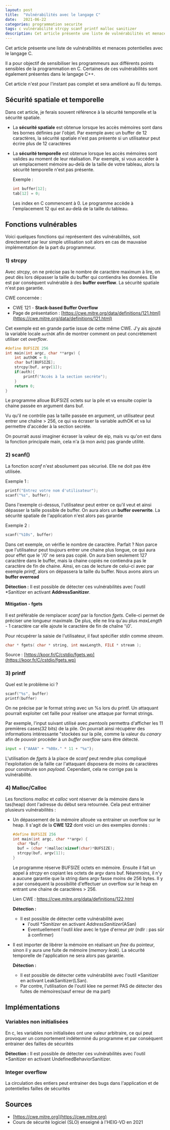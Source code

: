 ```yaml
---
layout: post
title:  "Vulnérabilités avec le langage C"
date:   2021-06-22
categories: programmation securite
tags: c vulnérabilité strcpy scanf printf malloc sanitizer
description: Cet article présente une liste de vulnérabilités et menaces potentielles avec le langage C afin de sensibiliser les programmeurs.
---
```




Cet article présente une liste de vulnérabilités et menaces potentielles avec le langage C.

Il a pour objectif de sensibiliser les programmeurs aux différents points sensibles de la programmation en C. Certaines de ces vulnérabilités sont également présentes dans le langage C++.

Cet article n'est pour l'instant pas complet et sera amélioré au fil du temps.



## Sécurité spatiale et temporelle

Dans cet article, je ferais souvent référence à la sécurité temporelle et la sécurité spatiale.

- La **sécurité spatiale** est obtenue lorsque les accès mémoires sont dans les bornes définies par l'objet. Par exemple avec un buffer de 12 caractères, la sécurité spatiale n'est pas présente si un utilisateur peut écrire plus de 12 caractères

- La **sécurité temporelle** est obtenue lorsque les accès mémoires sont valides au moment de leur réalisation. Par exemple, si vous accéder à un emplacement mémoire au-delà de la taille de votre tableau, alors la sécurité temporelle n'est pas présente.

  Exemple :

  ```c
  int buffer[12];
  tab[12] = 0; 
  ```

  Les index en C commencent à 0. Le programme accède à l'emplacement 12 qui est au-delà de la taille du tableau.

## Fonctions vulnérables

Voici quelques fonctions qui  représentent des vulnérabilités, soit directement par leur simple utilisation soit alors en cas de mauvaise implémentation de la part du programmeur.

### **1) strcpy**

Avec *strcpy*, on ne précise pas le nombre de caractère maximum à lire, on peut dès lors dépasser la taille du buffer qui contiendra les données. Elle est par conséquent vulnérable à des **buffer overflow**. La sécurité spatiale n'est pas garantie. 

CWE concernée : 

- CWE 121 - **Stack-based Buffer Overflow**
- Page de présentation  : [https://cwe.mitre.org/data/definitions/121.html](https://cwe.mitre.org/data/definitions/121.html)

Cet exemple est en grande partie issue de cette même CWE. J'y ais ajouté la variable locale `authOK`  afin de montrer comment on peut concrètement utiliser cet *overflow*.

```c
#define BUFSIZE 256
int main(int argc, char **argv) {
    int authOK = 0;
    char buf[BUFSIZE];
    strcpy(buf, argv[1]);
    if(auth){
        printf("Accès à la section secrète");
    }
    return 0;
}
```

Le programme alloue BUFSIZE  octets sur la pile et va ensuite copier la chaine passée en argument dans buf.

Vu qu'il ne contrôle pas la taille passée en argument, un utilisateur peut entrer une chaîne > 256, ce qui va écraser la variable authOK et va lui permettre d'accéder à la section secrète.

On pourrait aussi imaginer écraser la valeur de eip, mais vu qu'on est dans la fonction principale main, cela n'a (à mon avis) pas grande utilité.

### **2) scanf()** 

La fonction *scanf* n'est absolument pas sécurisé. Elle ne doit pas être utilisée.

Exemple 1 : 

```c
printf("Entrez votre nom d'utilisateur");
scanf("%s", buffer);
```



Dans l'exemple ci-dessus, l'utilisateur peut entrer ce qu'il veut et ainsi dépasser la taille possible de buffer. On aura alors un **buffer overwrite**. La sécurité spatiale de l'application n'est alors pas garantie

Exemple 2 :

```c
scanf("%10s", buffer)
```

Dans cet exemple, on vérifie le nombre de caractère. Parfait ? Non parce que l'utilisateur peut toujours entrer une chaine plus longue, ce qui aura pour effet que le '/0' ne sera pas copié. On aura bien seulement 127 caractère dans le buffer, mais  la chaine copiés ne contiendra pas le caractère de fin de chaine. Ainsi, en cas de lecture de celui-ci avec par exemple *printf*, alors on dépassera la taille du buffer. Nous avons alors un **buffer overread**

**Détection :** Il est possible de détecter ces vulnérabilités avec l'outil *Sanitizer en activant **AddressSanitizer**.

#### Mitigation - fgets

Il est préférable de remplacer *scanf* par la fonction *fgets*. Celle-ci permet de préciser une longueur maximale. De plus, elle ne lira qu'au plus *maxLength* - 1 caractère car elle ajoute le caractère de fin de chaîne '\0'. 

Pour récupérer la saisie de l'utilisateur, il faut spécifier *stdin* comme *stream*.

```c
char * fgets( char * string, int maxLength, FILE * stream );
```

Source : [https://koor.fr/C/cstdio/fgets.wp](https://koor.fr/C/cstdio/fgets.wp)

### **3) printf**

Quel est le problème ici ?

```c
scanf("%s", buffer)
printf(buffer)
```

On ne précise par le format string avec un %s lors du printf. Un attaquant pourrait exploiter cet faille pour réaliser une attaque par format strings.

Par exemple, l'input suivant utilisé avec *pwntools* permettra d'afficher les 11 premières cases(32 bits) de la pile. On pourrait ainsi  récupérer des informations intéressante "stockées sur la pile, comme la valeur du *canary* afin de pouvoir procéder à un *buffer overflow* sans être détecté.

```python
input = ("AAAA" + "%08x." * 11 + "%x");
```

L'utilisation de *fgets* à la place de *scanf* peut rendre plus compliqué l'exploitation de la faille car l'attaquant disposera de moins de caractères pour construire son *payload*. Cependant, cela ne corrige pas la vulnérabilité.

### 4) Malloc/Calloc

Les fonctions *malloc* et *calloc* vont réserver de la mémoire dans le tas(heap) dont l'adresse du début sera retournée. Cela peut entrainer plusieurs vulnérabilités :

- Un dépassement de la mémoire allouée va entrainer un overflow sur le heap. Il s'agit de la **CWE 122** dont voici un des exemples donnés :

  ```c
  #define BUFSIZE 256
  int main(int argc, char **argv) {
  	char *buf;
  	buf = (char *)malloc(sizeof(char)*BUFSIZE);
  	strcpy(buf, argv[1]);
  }
  ```

  Le programme réserve BUFSIZE octets en mémoire. Ensuite il fait un appel à *strcpy* en copiant les octets de argv dans buf. Néanmoins, il n'y a aucune garantie que la string dans argv fasse moins de 256 bytes. Il y a par conséquent la possibilité d'effectuer un overflow sur le heap en entrant une chaine de caractères > 256.

  Lien CWE : https://cwe.mitre.org/data/definitions/122.html

  **Détection :** 

  - Il est possible de détecter cette vulnérabilité avec
    -  l'outil **Sanitizer* en activant *AddressSanitizer*(ASan)
    - Eventuellement l'outil *klee* avec le type d'erreur *ptr* (ndlr : pas sûr à confirmer)

- Il est importer de libérer la mémoire en réalisant un *free* du pointeur, sinon il y aura une fuite de mémoire (*memory leak*). La sécurité temporelle de l'application ne sera alors pas garantie.

  **Détection :** 

  - Il est possible de détecter cette vulnérabilité avec l'outil *Sanitizer en activant LeakSanitizer(LSan).
  -  Par contre, l'utilisation de l'outil klee ne permet PAS de détecter des fuites de mémoires(sauf erreur de ma part)

## Implémentations

### Variables non initialisées

En c, les variables non initialisées ont une valeur arbitraire, ce qui peut provoquer un comportement indéterminé du programme et par conséquent entrainer des failles de sécurités

**Détection :** Il est possible de détecter ces vulnérabilités avec l'outil *Sanitizer en activant UndefinedBehaviorSanitizer.



### Integer overflow

La circulation des entiers peut entrainer des bugs dans l'application et de potentielles failles de sécurités



## Sources

- [https://cwe.mitre.org](https://cwe.mitre.org)
- Cours de sécurité logiciel (SLO) enseigné à l'HEIG-VD en 2021
